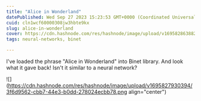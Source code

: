```yaml
---
title: "Alice in Wonderland"
datePublished: Wed Sep 27 2023 15:23:53 GMT+0000 (Coordinated Universal Time)
cuid: cln1wcf60000308jw3hbte9kx
slug: alice-in-wonderland
cover: https://cdn.hashnode.com/res/hashnode/image/upload/v1695828638824/35651cac-133e-4af7-8036-2dcb24dd7610.webp
tags: neural-networks, binet

---
```


I've loaded the phrase "Alice in Wonderland" into Binet library. And look what it gave back! Isn't it similar to a neural network?

![](https://cdn.hashnode.com/res/hashnode/image/upload/v1695827930394/3f6d9562-cbb7-44e3-b0dd-278024ecbb78.png align="center")